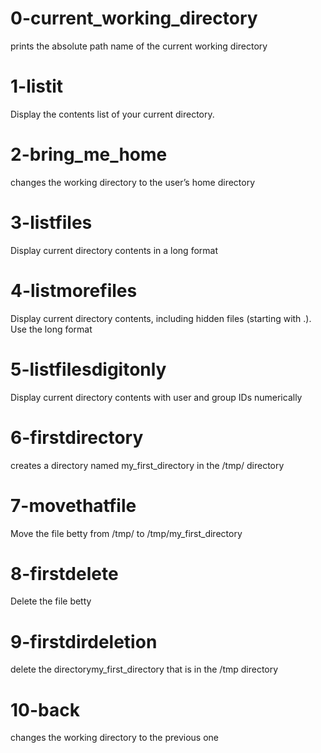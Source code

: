 # 0-current_working_directory
prints the absolute path name of the current working directory

# 1-listit
Display the contents list of your current directory.

# 2-bring_me_home
changes the working directory to the user’s home directory

# 3-listfiles
Display current directory contents in a long format

# 4-listmorefiles
Display current directory contents, including hidden files (starting with .). Use the long format

# 5-listfilesdigitonly
Display current directory contents with user and group IDs numerically

# 6-firstdirectory
creates a directory named my_first_directory in the /tmp/ directory

# 7-movethatfile
Move the file betty from /tmp/ to /tmp/my_first_directory

# 8-firstdelete
Delete the file betty

# 9-firstdirdeletion
delete the directorymy_first_directory that is in the /tmp directory

# 10-back
changes the working directory to the previous one


